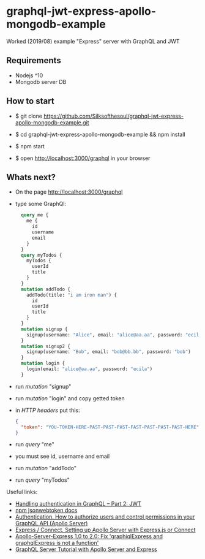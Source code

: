 # graphql-jwt-express-apollo-mongodb-example

Worked (2019/08) example "Express" server with GraphQL and JWT

## Requirements

-   Nodejs ^10
-   Mongodb server DB

## How to start

-   $ git clone <https://github.com/Silksofthesoul/graphql-jwt-express-apollo-mongodb-example.git>

-   $ cd graphql-jwt-express-apollo-mongodb-example && npm install

-   $ npm start

-   $ open <http://localhost:3000/graphql> in your browser

## Whats next?

-   On the page <http://localhost:3000/graphql>
-   type some GraphQl:

    ```graphql
      query me {
        me {
          id
          username
          email
        }
      }
      query myTodos {
        myTodos {
          userId
          title
        }
      }
      mutation addTodo {
        addTodo(title: "i am iron man") {
          id
          userId
          title
        }
      }
      mutation signup {
        signup(username: "Alice", email: "alice@aa.aa", password: "ecila")
      }
      mutation signup2 {
        signup(username: "Bob", email: "bob@bb.bb", password: "bob")
      }
      mutation login {
        login(email: "alice@aa.aa", password: "ecila")
      }
    ```

-   run _mutation_ "signup"
-   run _mutation_ "login" and copy getted token
-   in _HTTP headers_ put this:
    ```JSON
    {
      "token": "YOU-TOKEN-HERE-PAST-PAST-PAST-FAST-PAST-PAST-PAST-HERE"
    }
    ```
-   run _query_ "me"
-   you must see id, username and email
-   run _mutation_ "addTodo"
-   run _query_ "myTodos"

Useful links:

-   [Handling authentication in GraphQL – Part 2: JWT](https://blog.pusher.com/handling-authentication-in-graphql-jwt/)
-   [npm jsonwebtoken docs](https://www.npmjs.com/package/jsonwebtoken)
-   [Authentication. How to authorize users and control permissions in your GraphQL API (Apollo Server)](https://www.apollographql.com/docs/apollo-server/features/authentication/)
-   [Express / Connect. Setting up Apollo Server with Express.js or Connect](https://www.apollographql.com/docs/apollo-server/v1/servers/express/)
-   [Apollo-Server-Express 1.0 to 2.0: Fix 'graphiqlExpress and graphqlExpress is not a function'](https://dev.to/gloriamaris/apollo-server-express-10-to-20-fix-graphiqlexpress-and-graphiqlexpress-is-not-a-function-in-a-tutorial-by-xoor-41jn)
-   [GraphQL Server Tutorial with Apollo Server and Express](https://www.robinwieruch.de/graphql-apollo-server-tutorial/)
